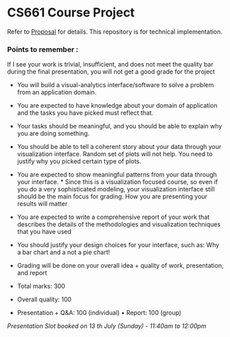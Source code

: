 # CS661 Course Project

Refer to [Proposal](https://hello.iitk.ac.in/manage/cs661sem32425/assignment_answers/Group12_Project%20Proposal_5715b2a0-f2db-4b6f-a1c4-3e686139ff04.pdf) for details. This repository is for technical implementation.

### Points to remember :

If I see your work is trivial, insufficient, and does not meet the quality bar during the final presentation, you will not get a good grade for the project

* ⁠You will build a visual-analytics interface/software to solve a problem from an application domain.
* ⁠⁠You are expected to have knowledge about your domain of application and the tasks you have picked must reflect that.
* ⁠Your tasks should be meaningful, and you should be able to explain why you are doing something.
* ⁠You should be able to tell a coherent story about your data through your visualization interface. ⁠Random set of plots will not help. You need to justify why you picked certain type of plots.
* ⁠You are expected to show meaningful patterns from your data through your interface.
*⁠ ⁠Since this is a visualization focused course, so even if you do a very sophisticated modeling, your visualization interface still should be the main focus for grading. How you are presenting your results will matter
* You are expected to write a comprehensive report of your work that describes the details of the methodologies and visualization techniques that you have used
* ⁠You should justify your design choices for your interface, such as: Why a bar chart and a not a pie chart!


* ⁠Grading will be done on your overall idea + quality of work, presentation, and report
* ⁠Total marks: 300
* ⁠Overall quality: 100
* ⁠Presentation + Q&A: 100 (individual) • Report: 100 (group)


*Presentation Slot booked on 13 th July (Sunday) - 11:40am to 12:00pm*
